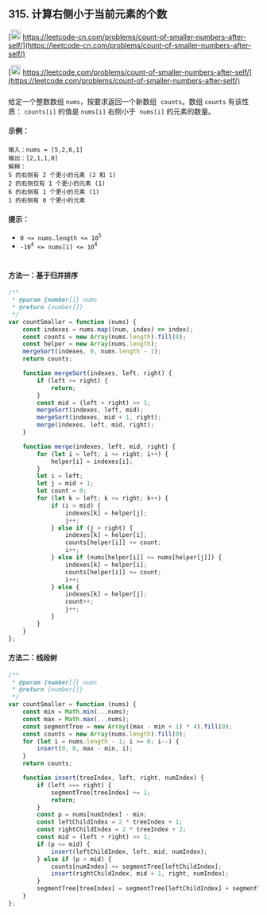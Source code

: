 ## 315. 计算右侧小于当前元素的个数

[<img src="https://static.leetcode-cn.com/cn-mono-assets/production/assets/logo-dark-cn.c42314a8.svg" height="20" /> https://leetcode-cn.com/problems/count-of-smaller-numbers-after-self/](https://leetcode-cn.com/problems/count-of-smaller-numbers-after-self/)

[<img src="https://assets.leetcode.com/static_assets/public/webpack_bundles/images/logo-dark.e99485d9b.svg" height="20"/> https://leetcode.com/problems/count-of-smaller-numbers-after-self/](https://leetcode.com/problems/count-of-smaller-numbers-after-self/)

###

给定一个整数数组 `nums`，按要求返回一个新数组  `counts`。数组 `counts` 有该性质： `counts[i]` 的值是 `nums[i]` 右侧小于  `nums[i]` 的元素的数量。

#### 示例：

```
输入：nums = [5,2,6,1]
输出：[2,1,1,0]
解释：
5 的右侧有 2 个更小的元素 (2 和 1)
2 的右侧仅有 1 个更小的元素 (1)
6 的右侧有 1 个更小的元素 (1)
1 的右侧有 0 个更小的元素
```

#### 提示：

-   `0 <= nums.length <= 10`<sup>`5`</sup>
-   `-10`<sup>`4`</sup>` <= nums[i] <= 10`<sup>`4`</sup>

#

#### 方法一：基于归并排序

```js
/**
 * @param {number[]} nums
 * @return {number[]}
 */
var countSmaller = function (nums) {
    const indexes = nums.map((num, index) => index);
    const counts = new Array(nums.length).fill(0);
    const helper = new Array(nums.length);
    mergeSort(indexes, 0, nums.length - 1);
    return counts;

    function mergeSort(indexes, left, right) {
        if (left >= right) {
            return;
        }
        const mid = (left + right) >> 1;
        mergeSort(indexes, left, mid);
        mergeSort(indexes, mid + 1, right);
        merge(indexes, left, mid, right);
    }

    function merge(indexes, left, mid, right) {
        for (let i = left; i <= right; i++) {
            helper[i] = indexes[i];
        }
        let i = left;
        let j = mid + 1;
        let count = 0;
        for (let k = left; k <= right; k++) {
            if (i > mid) {
                indexes[k] = helper[j];
                j++;
            } else if (j > right) {
                indexes[k] = helper[i];
                counts[helper[i]] += count;
                i++;
            } else if (nums[helper[i]] <= nums[helper[j]]) {
                indexes[k] = helper[i];
                counts[helper[i]] += count;
                i++;
            } else {
                indexes[k] = helper[j];
                count++;
                j++;
            }
        }
    }
};
```

#### 方法二：线段树

```js
/**
 * @param {number[]} nums
 * @return {number[]}
 */
var countSmaller = function (nums) {
    const min = Math.min(...nums);
    const max = Math.max(...nums);
    const segmentTree = new Array((max - min + 1) * 4).fill(0);
    const counts = new Array(nums.length).fill(0);
    for (let i = nums.length - 1; i >= 0; i--) {
        insert(0, 0, max - min, i);
    }
    return counts;

    function insert(treeIndex, left, right, numIndex) {
        if (left === right) {
            segmentTree[treeIndex] += 1;
            return;
        }
        const p = nums[numIndex] - min;
        const leftChildIndex = 2 * treeIndex + 1;
        const rightChildIndex = 2 * treeIndex + 2;
        const mid = (left + right) >> 1;
        if (p <= mid) {
            insert(leftChildIndex, left, mid, numIndex);
        } else if (p > mid) {
            counts[numIndex] += segmentTree[leftChildIndex];
            insert(rightChildIndex, mid + 1, right, numIndex);
        }
        segmentTree[treeIndex] = segmentTree[leftChildIndex] + segmentTree[rightChildIndex];
    }
};
```
